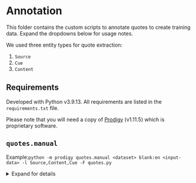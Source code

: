# Annotation

This folder contains the custom scripts to annotate quotes to create training data. Expand the dropdowns below for usage notes.

We used three entity types for quote extraction:

1. `Source`
2. `Cue`
3. `Content`

## Requirements

Developed with Python v3.9.13. All requirements are listed in the `requirements.txt` file.

Please note that you will need a copy of [Prodigy](https://prodi.gy/) (v1.11.5) which is proprietary software.

## `quotes.manual`

Example:`python -m prodigy quotes.manual <dataset> blank:en <input-data> -l Source,Content,Cue -F quotes.py`

<details>
<summary>Expand for details</summary>
```
usage: prodigy quotes.manual [-h] [-lo None] [-l None] [-e None] [-U] dataset spacy_model source

    Mark spans by token. Requires only a tokenizer, and doesn't do any active learning. 
    The recipe will present all examples in order, so even examples without matches are shown.


positional arguments:
  dataset               Dataset to save annotations to
  spacy_model           Loadable spaCy pipeline for tokenization or blank:lang (e.g. blank:en)
  source                Data to annotate (file path or '-' to read from standard input)

optional arguments:
  -h, --help            show this help message and exit
  -lo None, --loader None
                        Loader (guessed from file extension if not set)
  -l None, --label None
                        Comma-separated label(s) to annotate or text file with one label per line
  -e None, --exclude None
                        Comma-separated list of dataset IDs whose annotations to exclude
  -U, --unsegmented     Don't get only parts with quotes
```
</details>

## `quotes.correct`

Example:`python -m prodigy quotes.correct <dataset> <model> <input-data> -l Source,Content,Cue -b 256 -F quotes.py`

<details>
<summary>Expand for details</summary>
```
usage: prodigy quotes.correct [-h] [-lo None] [-l None] [-e None] [-b 64] [-U] [-UP] dataset spacy_model source

    Create gold data for spancat by correcting a model's suggestions.
    Prodigy will decide which questions to ask next based on cleanlab score


positional arguments:
  dataset               Dataset to save annotations to
  spacy_model           Loadable spaCy pipeline with an entity recognizer
  source                Data to annotate (file path or '-' to read from standard input)

optional arguments:
  -h, --help            show this help message and exit
  -lo None, --loader None
                        Loader (guessed from file extension if not set)
  -l None, --label None
                        Comma-separated label(s) to annotate or text file with one label per line
  -e None, --exclude None
                        Comma-separated list of dataset IDs whose annotations to exclude
  -b 64, --batch-size 64
                        Batch size for cleanlab socres computing
  -U, --unsegmented     Don't get only parts with quotes
  -UP, --update         Whether to update the model during annotation
```
</details>

## `quotes.teach`

Example:`python -m prodigy quotes.teach <dataset> <model> <input-data> -l Source,Content,Cue -F quotes.py`

<details>
<summary>Expand for details</summary>
```
usage: prodigy quotes.teach [-h] [-lo None] [-l None] [-e None] [-b 64] [-U] dataset spacy_model source

    Collect the best possible training data for a spancat model.
    Prodigy will decide which questions to ask next based on cleanlab score.


positional arguments:
  dataset               Dataset to save annotations to
  spacy_model           Loadable spaCy pipeline with an entity recognizer
  source                Data to annotate (file path or '-' to read from standard input)

optional arguments:
  -h, --help            show this help message and exit
  -lo None, --loader None
                        Loader (guessed from file extension if not set)
  -l None, --label None
                        Comma-separated label(s) to annotate or text file with one label per line
  -e None, --exclude None
                        Comma-separated list of dataset IDs whose annotations to exclude
  -b 64, --batch-size 64
                        Batch size for cleanlab socres computing
  -U, --unsegmented     Don't get only parts with quotes
```
</details>

## `quotes.teach`